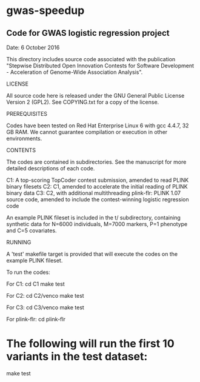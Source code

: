 # gwas-speedup
## Code for GWAS logistic regression project

Date: 6 October 2016

This directory includes source code associated with the publication
"Stepwise Distributed Open Innovation Contests for Software Development - Acceleration of Genome-Wide Association Analysis".

LICENSE

All source code here is released under the GNU General Public License Version 2 (GPL2).  See COPYING.txt for a copy of the license.

PREREQUISITES

Codes have been tested on Red Hat Enterprise Linux 6 with gcc 4.4.7, 32 GB RAM.  We cannot guarantee compilation or execution in other environments. 

CONTENTS

The codes are contained in subdirectories.  See the manuscript for more detailed descriptions of each code.

C1: A top-scoring TopCoder contest submission, amended to read PLINK binary filesets
C2: C1, amended to accelerate the initial reading of PLINK binary data
C3: C2, with additional multithreading
plink-flr: PLINK 1.07 source code, amended to include the contest-winning logistic regression code

An example PLINK fileset is included in the t/ subdirectory, containing synthetic data for N=6000 individuals, M=7000 markers, P=1 phenotype and C=5 covariates.

RUNNING

A 'test' makefile target is provided that will execute the codes on the example PLINK fileset.

To run the codes:

For C1:
cd C1
make test

For C2:
cd C2/venco
make test

For C3:
cd C3/venco
make test

For plink-flr:
cd plink-flr
# The following will run the first 10 variants in the test dataset:
make test

